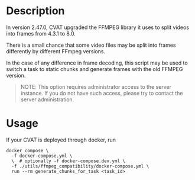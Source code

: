 # Description
In version 2.47.0, CVAT upgraded the FFMPEG library it uses to split videos into frames from 4.3.1 to 8.0.

There is a small chance that some video files may be split into frames differently by different FFmpeg versions.

In the case of any difference in frame decoding,
this script may be used to switch a task to static chunks and generate frames with the old FFMPEG version.

> NOTE: This option requires administrator
access to the server instance. If you do not have such access, please try
to contact the server administration.

# Usage

If your CVAT is deployed through docker, run
```shell
docker compose \
  -f docker-compose.yml \
  \  # optionally -f docker-compose.dev.yml \
  -f ./utils/ffmpeg_compatibility/docker-compose.yml \
  run --rm generate_chunks_for_task <task_id>
```
